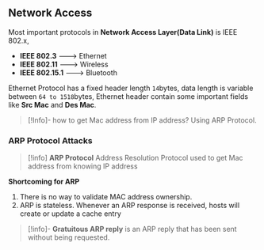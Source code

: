 
## Network Access

Most important protocols in __Network Access Layer(Data Link)__ is IEEE 802.x, 
- __IEEE 802.3__ ---> Ethernet
- __IEEE 802.11__ ---> Wireless
- __IEEE 802.15.1__ ---> Bluetooth

Ethernet Protocol has a fixed header length `14`bytes, data length is variable between `64 to 1518`bytes, Ethernet header contain some important fields like __Src Mac__ and __Des Mac__.

> [!Info]- how to get Mac address from IP address?
> Using ARP Protocol.


### ARP Protocol Attacks

>[!info] __ARP Protocol__
> Address Resolution Protocol used to get Mac address from knowing IP address


__Shortcoming for ARP__
1. There is no way to validate MAC address ownership.
2. ARP is stateless. Whenever an ARP response is received, hosts will create or update a cache entry

> [!info]- __Gratuitous ARP reply__
>is an ARP reply that has been sent without being requested.

